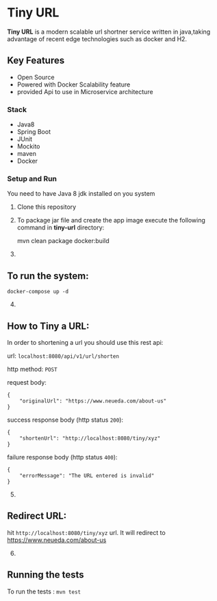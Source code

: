 # Tiny URL

**Tiny URL** is a modern scalable url shortner service written in java,taking advantage of recent edge technologies such as docker and H2.   

## Key Features

* Open Source
* Powered with Docker Scalability feature
* provided Api to use in Microservice architecture


### Stack

* Java8
* Spring Boot
* JUnit
* Mockito
* maven
* Docker

### Setup and Run

You need to have Java 8 jdk installed on you system

1. Clone this repository
2. To package jar file and create the app image execute the following command in **tiny-url** directory: 
	
	mvn clean package docker:build

3. 
## To run the system: 
    docker-compose up -d 
    
4. 
## How to Tiny a URL:
In order to shortening a url you should use this rest api:

url: `localhost:8080/api/v1/url/shorten`

http method: `POST`

request body:

    {
        "originalUrl": "https://www.neueda.com/about-us"
    }

success response body (http status `200`):  

    {
        "shortenUrl": "http://localhost:8080/tiny/xyz"
    }
    
failure response body (http status `400`):

    {
        "errorMessage": "The URL entered is invalid"
    }

5.
## Redirect URL:
hit `http://localhost:8080/tiny/xyz` url. 
It will redirect to https://www.neueda.com/about-us

6.
## Running the tests

To run the tests :    `mvn test`
